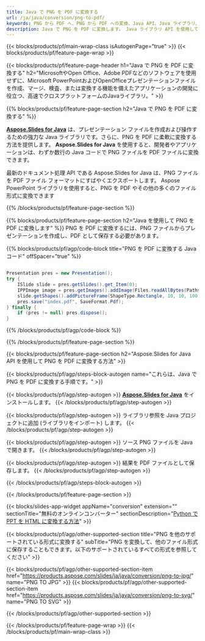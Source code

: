 ```yaml
---
title: Java で PNG を PDF に変換する
url: /ja/java/conversion/png-to-pdf/
keywords: PNG から PDF へ、PNG から PDF への変換、Java API、Java ライブラリ、PNG、PDF
description: Java で PNG を PDF に変換します。 Java ライブラリ API を使用して PNG ファイルを PDF ファイルに変換します
---
```


{{< blocks/products/pf/main-wrap-class isAutogenPage="true" >}}
{{< blocks/products/pf/feature-page-wrap >}}

{{< blocks/products/pf/feature-page-header h1="Java で PNG を PDF に変換する" h2="MicrosoftやOpen Office、Adobe PDFなどのソフトウェアを使用せずに、Microsoft PowerPointおよびOpenOfficeプレゼンテーションファイルを作成、マージ、検査、または変換する機能を備えたアプリケーションの開発に役立つ、高速でクロスプラットフォームのJavaライブラリ。" >}}

{{% blocks/products/pf/feature-page-section h2="Java で PNG を PDF に変換する" %}}

[**Aspose.Slides for Java**](https://products.aspose.com/slides/ja/java/) は、プレゼンテーション ファイルを作成および操作するための強力な Java ライブラリです。さらに、PNG を PDF に柔軟に変換する方法を提供します。 **Aspose.Slides for Java** を使用すると、開発者やアプリケーションは、わずか数行の Java コードで PNG ファイルを PDF ファイルに変換できます。

最新のドキュメント処理 API である Aspose.Slides for Java は、PNG ファイルを PDF ファイル フォーマットにすばやくエクスポートします。 Aspose PowerPoint ライブラリを使用すると、PNG を PDF やその他の多くのファイル形式に変換できます

{{% /blocks/products/pf/feature-page-section %}}

{{% blocks/products/pf/feature-page-section  h2="Java を使用して PNG を PDF に変換します" %}}
PNG を PDF に変換するには、PNG ファイルからプレゼンテーションを作成し、PDF として保存する必要があります。

{{% blocks/products/pf/agp/code-block title="PNG を PDF に変換する Java コード" offSpacer="true" %}}

```java

Presentation pres = new Presentation();
try {
    ISlide slide = pres.getSlides().get_Item(0);
	IPPImage image = pres.getImages().addImage(Files.readAllBytes(Paths.get("image.png")));
	slide.getShapes().addPictureFrame(ShapeType.Rectangle, 10, 10, 100, 100, image);
    pres.save("index.pdf", SaveFormat.Pdf);
} finally {
    if (pres != null) pres.dispose();
}
```


{{% /blocks/products/pf/agp/code-block %}}

{{% /blocks/products/pf/feature-page-section %}}

{{< blocks/products/pf/feature-page-section  h2="Aspose.Slides for Java API を使用して PNG を PDF に変換する方法" >}}

{{< blocks/products/pf/agp/steps-block-autogen name="これらは、Java で PNG を PDF に変換する手順です。" >}}

{{< blocks/products/pf/agp/step-autogen >}}
[**Aspose.Slides for Java**](https://products.aspose.com/slides/ja/java/) をインストールします。
{{< /blocks/products/pf/agp/step-autogen >}}

{{< blocks/products/pf/agp/step-autogen >}}
ライブラリ参照を Java プロジェクトに追加 (ライブラリをインポート) します。
{{< /blocks/products/pf/agp/step-autogen >}}

{{< blocks/products/pf/agp/step-autogen >}}
ソース PNG ファイルを Java で開きます。
{{< /blocks/products/pf/agp/step-autogen >}}

{{< blocks/products/pf/agp/step-autogen >}}
結果を PDF ファイルとして保存します。
{{< /blocks/products/pf/agp/step-autogen >}}

{{< /blocks/products/pf/agp/steps-block-autogen >}}

{{< /blocks/products/pf/feature-page-section >}}

{{< blocks/slides-app-widget  appName="conversion" extension="" sectionTitle="無料のオンラインコンバーター" sectionDescription="[Python で PPT を HTML に変換する方法](https://products.aspose.com/slides/ja/python-net/conversion/ppt-to-html/)" >}}

{{< blocks/products/pf/agp/other-supported-section title="PNG を他のサポートされている形式に変換する" subTitle="PNG を変換して、他のファイル形式に保存することもできます。以下のサポートされているすべての形式を参照してください" >}}

{{< blocks/products/pf/agp/other-supported-section-item href="https://products.aspose.com/slides/ja/java/conversion/png-to-jpg/" name="PNG TO JPG" >}}
{{< blocks/products/pf/agp/other-supported-section-item href="https://products.aspose.com/slides/ja/java/conversion/png-to-svg/" name="PNG TO SVG" >}}


{{< /blocks/products/pf/agp/other-supported-section >}}

{{< /blocks/products/pf/feature-page-wrap >}}
{{< /blocks/products/pf/main-wrap-class >}}